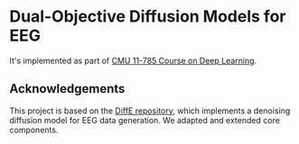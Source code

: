 # Dual-Objective Diffusion Models for EEG

It's implemented as part of [CMU 11-785 Course on Deep Learning](https://deeplearning.cs.cmu.edu/S25/index.html).

## Acknowledgements

This project is based on the [DiffE repository](https://github.com/yorgoon/DiffE), which implements a denoising diffusion model for EEG data generation. We adapted and extended core components. 
